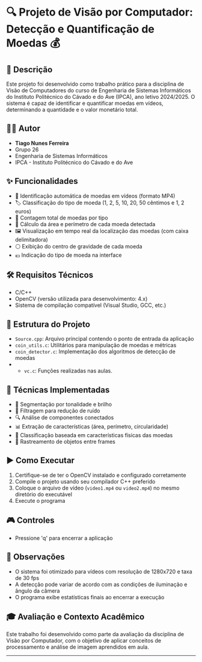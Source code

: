 # 🔍 Projeto de Visão por Computador: Detecção e Quantificação de Moedas 💰

## 📝 Descrição
Este projeto foi desenvolvido como trabalho prático para a disciplina de Visão de Computadores do curso de Engenharia de Sistemas Informáticos do Instituto Politécnico do Cávado e do Ave (IPCA), ano letivo 2024/2025. O sistema é capaz de identificar e quantificar moedas em vídeos, determinando a quantidade e o valor monetário total.

## 👨‍💻 Autor
- **Tiago Nunes Ferreira**
- Grupo 26
- Engenharia de Sistemas Informáticos
- IPCA - Instituto Politécnico do Cávado e do Ave

## ✨ Funcionalidades
- 🎯 Identificação automática de moedas em vídeos (formato MP4)
- 🏷️ Classificação do tipo de moeda (1, 2, 5, 10, 20, 50 cêntimos e 1, 2 euros)
- 🔢 Contagem total de moedas por tipo
- 📏 Cálculo da área e perímetro de cada moeda detectada
- 🖼️ Visualização em tempo real da localização das moedas (com caixa delimitadora)
- ⚪ Exibição do centro de gravidade de cada moeda
- 💶 Indicação do tipo de moeda na interface

## 🛠️ Requisitos Técnicos
- C/C++
- OpenCV (versão utilizada para desenvolvimento: 4.x)
- Sistema de compilação compatível (Visual Studio, GCC, etc.)

## 📂 Estrutura do Projeto
- `Source.cpp`: Arquivo principal contendo o ponto de entrada da aplicação
- `coin_utils.c`: Utilitários para manipulação de moedas e métricas
- `coin_detector.c`: Implementação dos algoritmos de detecção de moedas
- - `vc.c`: Funções realizadas nas aulas.

## 🧠 Técnicas Implementadas
- 🎨 Segmentação por tonalidade e brilho
- 🧹 Filtragem para redução de ruído
- 🔍 Análise de componentes conectados
- 📊 Extração de características (área, perímetro, circularidade)
- 🏅 Classificação baseada em características físicas das moedas
- 🎯 Rastreamento de objetos entre frames

## ▶️ Como Executar
1. Certifique-se de ter o OpenCV instalado e configurado corretamente
2. Compile o projeto usando seu compilador C++ preferido
3. Coloque o arquivo de vídeo (`video1.mp4` ou `video2.mp4`) no mesmo diretório do executável
4. Execute o programa

## 🎮 Controles
- Pressione 'q' para encerrar a aplicação

## 📝 Observações
- O sistema foi otimizado para vídeos com resolução de 1280x720 e taxa de 30 fps
- A detecção pode variar de acordo com as condições de iluminação e ângulo da câmera
- O programa exibe estatísticas finais ao encerrar a execução

## 🎓 Avaliação e Contexto Acadêmico
Este trabalho foi desenvolvido como parte da avaliação da disciplina de Visão por Computador, com o objetivo de aplicar conceitos de processamento e análise de imagem aprendidos em aula.

---
